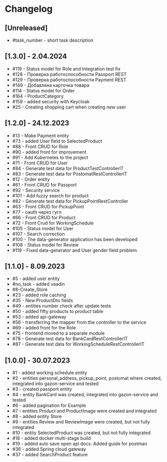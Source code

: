 # Changelog

## [Unreleased]
- #task_number - short task description

## [1.3.0] - 2.04.2024
- #119 - Status model for Role and Integration test fix
- #128 - Проверка работоспособности Passport REST
- #129 - Проверка работоспособности Payment REST
- #149 - Добавлена карточка товара
- #114 - Status model for Order
- #164 - ProductCategory
- #159 - added security with Keycloak
- #25 - Creating shopping cart when creating new user

## [1.2.0] - 24.12.2023
- #13 - Make Payment entity
- #73 - added User field to SelectedProduct
- #88 - Front CRUD for Role
- #90 - added front for improvement
- #91 - Add Kubernetes to the project
- #71 - Front CRUD for User
- #84 - Generate test data for ProductTestControllerIT
- #83 - Generate test data for PostomatRestControllerIT
- #12 - Order entity
- #61 - Front CRUD for Passport
- #92 - Security service
- #101 - Add fuzzy search for product
- #82 - Generate test data for PickupPointRestController
- #63 - Front CRUD for PickupPoint
- #77 - oauth через гугл
- #66 - Front CRUD for Product
- #72 - Front Crud for WorkingSchedule
- #105 - Status model for User
- #107 - Search correction
- #100 - The data-generator application has been developed
- #108 - Status model for Review
- #119 - Fixed data-generator and User gender field problem

## [1.1.0] - 8.09.2023
- #5 - added user entity
- #no_task - added vaadin
- #8-Create_Store
- #23 - added role caching
- #35 - New ProductDto fields
- #49 - entities number check after update tests
- #50 - added fifty products to product table
- #53 - added api-gateway
- #56 - transferring the mapper from the controller to the service
- #69 - added front for the Role
- #75 - frontend moved to a separate module
- #78 - Generate test data for BankCardRestControllerIT
- #87 - Generate test data for WorkingScheduleRestControllerIT

## [1.0.0] - 30.07.2023
- #1 - added working schedule entity
- #2 - entities personal_address, pickup_point, postomat where created, integrated into gazon-service and tested
- #3 - created passport entity
- #4 - entity BankCard was created, integrated into gazon-service and tested
- #6 - added pagination for Example
- #7 - entities Product and ProductImage were created and integrated
- #8 - added entity Store
- #9 - entities Review and ReviewImage were created, but not fully integrated
- #10 - entity SelectedProduct was created, but not fully integrated
- #18 - added docker multi-stage build
- #19 - added auto save open api docs. Added guide for postman
- #36 - added Spring cloud gateway
- #37 - added SearchProduct feature